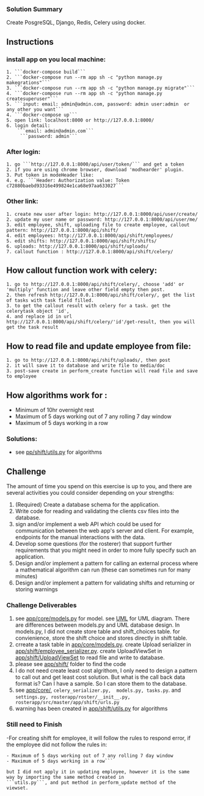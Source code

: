 ### Solution Summary
Create PosgreSQL, Django, Redis, Celery using docker.


## Instructions

### install app on you local machine: 
    1. ```docker-compose build```
    2. ```docker-compose run --rm app sh -c "python manage.py makegrations"```
    3. ```docker-compose run --rm app sh -c "python manage.py migrate"```
    4. ```docker-compose run --rm app sh -c "python manage.py createsuperuser"```
    5. ```input: email: admin@admin.com, password: admin user:admin  or any other you want```
    4. ```docker-compose up```
    5. open link: localhost:8000 or http://127.0.0.1:8000/
    6. login detail: 
        ```email: admin@admin.com```
         ```password: admin```
### After login:
    1. go ```http://127.0.0.1:8000/api/user/token/``` and get a token
    2. if you are using chrome browser, download 'modhearder' plugin.
    3. Put token in modeHeader like:
    4. e.g. ```Header: Authorization value: Token c72880baebd93316e499824e1ca68e97aa633027```
### Other link:
    1. create new user after login: http://127.0.0.1:8000/api/user/create/
    2. update my user name or password: http://127.0.0.1:8000/api/user/me/
    3. edit employee, shift, uploading file to create employee, callout pattern: http://127.0.0.1:8000/api/shift/
    4. edit employees: http://127.0.0.1:8000/api/shift/employees/
    5. edit shifts: http://127.0.0.1:8000/api/shift/shifts/
    6. uploads: http://127.0.0.1:8000/api/shift/uploads/
    7. callout function : http://127.0.0.1:8000/api/shift/celery/
## How callout function work with celery:
    1. go to http://127.0.0.1:8000/api/shift/celery/, choose 'add' or 'multiply' function and leave other field empty then post.
    2. then refresh http://127.0.0.1:8000/api/shift/celery/, get the list of tasks with task field filled.
    3. to get the callout result with celery for a task. get the celerytask object 'id',
    4. and replace id in url http://127.0.0.1:8000/api/shift/celery/'id'/get-result, then you will get the task result
## How to read file and update employee from file:
    1. go to http://127.0.0.1:8000/api/shift/uploads/, then post
    2. it will save it to database and write file to media/doc 
    3. post-save create in perform_create function will read file and save to employee

##  How algorithms work for :
- Minimum of 10hr overnight rest
- Maximum of 5 days working out of 7 any rolling 7 day window
- Maximum of 5 days working in a row
  
###  Solutions: 
  - see [pp/shift/utils.py](https://bitbucket.org/brucematrix/rosterapp/src/027a934a35de/app/shift/utils.py?at=master "Utils.py") for algorithms

## Challenge

The amount of time you spend on this exercise is up to you, and there are several activities you could consider depending on your strengths:

1. (Required) Create a database schema for the application.
2. Write code for reading and validating the clients csv files into the database.
3. sign and/or implement a web API which could be used for communication between the web app's server and client. For example, endpoints for the manual interactions with the data.
4. Develop some questions (for the rosterer) that support further requirements that you might need in order to more fully specify such an application.
5. Design and/or implement a pattern for calling an external process where a mathematical algorithm can run (these can sometimes run for many minutes)
6. Design and/or implement a pattern for validating shifts and returning or storing warnings



### Challenge Deliverables
1. see [app/core/models.py](https://bitbucket.org/brucematrix/rosterapp/src/master/app/core/models.py?at=master "models.py") for model. 
   see [UML](https://drive.google.com/file/d/1mmIjisNYPS-pSBPlLaCF0pMm-WRjzYk7/view?usp=sharing "models.py") for UML diagram.
   There are differences between models.py and UML database design. In models.py, I did not create store table and shift_choices table. for convienience, store the shift choice and stores 
   directly in shift table.
2. crreate a task table in [app/core/models.py](https://bitbucket.org/brucematrix/rosterapp/src/master/app/core/models.py?at=master "models.py").
   create Upload serializer in [app/shift/employee_serializer.py](https://bitbucket.org/brucematrix/rosterapp/src/master/app/shift/employee_serializer.py?at=master).
   create UploadViewSet in [app/shift/UploadViewSet](https://bitbucket.org/brucematrix/rosterapp/src/master/app/shift/views.py?at=master) to read file and write to database.
3. please see [app/shift/](https://bitbucket.org/brucematrix/rosterapp/src/master/app/shift/?at=master) folder to find the code
4. I do not need create least cost algrithom, I only need to design a pattern to call out and get least cost solution.
   But what is the call back data format is? Can I have a sample. So I can store them to the database.
5.  see [app/core/](https://bitbucket.org/brucematrix/rosterapp/src/master/app/core/), ```celery_serializer.py,  models.py, tasks.py```.
    and ```settings.py, rosterapp/roster/__init__.py, rosterapp/src/master/app/shift/urls.py ```
6. warning has been created in [app/shift/utils.py](https://bitbucket.org/brucematrix/rosterapp/src/027a934a35de/app/shift/utils.py?at=master "Utils.py") for algorithms

### Still need to Finish
-For creating shift for employee, it will follow the rules to respond error, if the employee did not follow the rules in:

```- Minimum of 10hr overnight rest
- Maximum of 5 days working out of 7 any rolling 7 day window
- Maximum of 5 days working in a row```

but I did not apply it in updating employee, however it is the same way by importing the same method created in 
```utils.py```, and put method in perform_update method of the viewset.